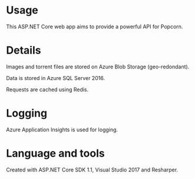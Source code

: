 # Usage

This ASP.NET Core web app aims to provide a powerful API for Popcorn. 

# Details

Images and torrent files are stored on Azure Blob Storage (geo-redondant).

Data is stored in Azure SQL Server 2016.

Requests are cached using Redis.

# Logging

Azure Application Insights is used for logging.

# Language and tools

Created with ASP.NET Core SDK 1.1, Visual Studio 2017 and Resharper.
